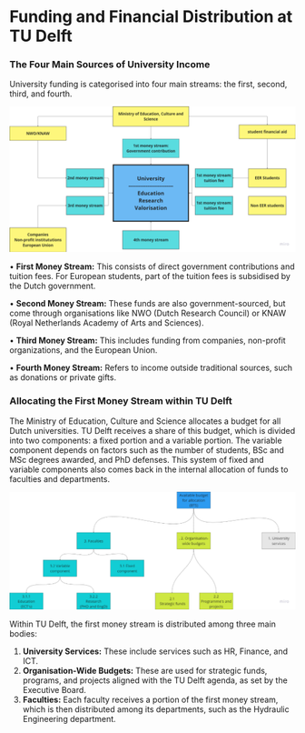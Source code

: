 # Funding and Financial Distribution at TU Delft

### The Four Main Sources of University Income

University funding is categorised into four main streams: the first, second, third, and fourth.

![Money Streams](../Finance/Appendices/MoneyStreams.png)

•	**First Money Stream:** This consists of direct government contributions and tuition fees. For European students, part of the tuition fees is subsidised by the Dutch government.

•	**Second Money Stream:** These funds are also government-sourced, but come through organisations like NWO (Dutch Research Council) or KNAW (Royal Netherlands Academy of Arts and Sciences).

•	**Third Money Stream:** This includes funding from companies, non-profit organizations, and the European Union.

•	**Fourth Money Stream:** Refers to income outside traditional sources, such as donations or private gifts.


### Allocating the First Money Stream within TU Delft

The Ministry of Education, Culture and Science allocates a budget for all Dutch universities. TU Delft receives a share of this budget, which is divided into two components: a fixed portion and a variable portion. The variable component depends on factors such as the number of students, BSc and MSc degrees awarded, and PhD defenses. This system of fixed and variable components also comes back in the internal allocation of funds to faculties and departments.

![Division of First Money Stream](../Finance/Appendices/DivisionFirstMoneyStream.png)

Within TU Delft, the first money stream is distributed among three main bodies:
1.	**University Services:** These include services such as HR, Finance, and ICT.
2.	**Organisation-Wide Budgets:** These are used for strategic funds, programs, and projects aligned with the TU Delft agenda, as set by the Executive Board.
3.	**Faculties:** Each faculty receives a portion of the first money stream, which is then distributed among its departments, such as the Hydraulic Engineering department.



 